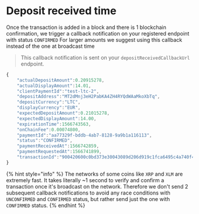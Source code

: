# Deposit received time

Once the transaction is added in a block and there is 1 blockchain confirmation, we trigger a callback notification on your registered endpoint with status `CONFIRMED` For larger amounts we suggest using this callback instead of the one at broadcast time

> This callback notification is sent on your `depositReceivedCallbackUrl` endpoint.

```javascript
{  
    "actualDepositAmount":0.20915278,
    "actualDisplayAmount":14.01,
    "clientPaymentId":"test-ltc-2",
    "depositAddress":"MT2dMnj3eH2PabKA4ZH4RYQdWAaMkoXbTq",
    "depositCurrency":"LTC",
    "displayCurrency":"EUR",
    "expectedDepositAmount":0.21015278,
    "expectedDisplayAmount":14.00,
    "expirationTime":1566743563,
    "onChainFee":0.00074800,
    "paymentId":"aa77329f-bddb-4ab7-8128-9a9b1a116113",
    "status":"CONFIRMED",
    "paymentReceivedAt":1566742859,
    "paymentRequestedAt":1566741899,
    "transactionId":"900420600c0bd373e30043089d206d919c1fca6495c4a740f42b3803daa5b980"
}
```

{% hint style="info" %}
The networks of some coins like `XRP` and `XLM` are extremely fast. It takes literally ~1 second to verify and confirm a transaction once it's broadcast on the network. Therefore we don't send 2 subsequent callback notifications to avoid any race conditions with `UNCONFIRMED` and `CONFIRMED` status, but rather send just the one with `CONFIRMED` status. 
{% endhint %}



